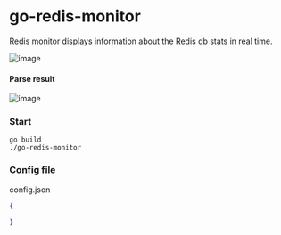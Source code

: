 # go-redis-monitor
Redis monitor displays information about the Redis db stats in real time.


![image](https://user-images.githubusercontent.com/10591350/100492751-83ab3380-3172-11eb-84c2-28ec4b111055.png)

#### Parse result
![image](https://user-images.githubusercontent.com/10591350/100492810-61fe7c00-3173-11eb-8410-895c6db76a67.png)

### Start
```shell
go build
./go-redis-monitor
```

### Config file
config.json
```json
{
    
}
```
